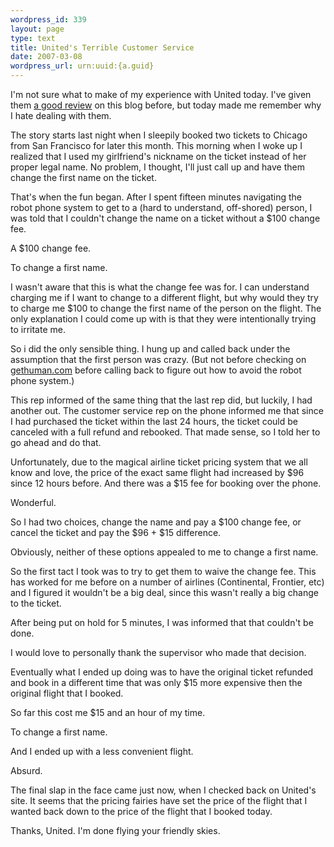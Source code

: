```yaml
--- 
wordpress_id: 339
layout: page
type: text
title: United's Terrible Customer Service
date: 2007-03-08  
wordpress_url: urn:uuid:{a.guid}
---
```

<p>I'm not sure what to make of my experience with United today.  I've given them <a href="http://kurt.karmalab.org/articles/2006/02/04/united-airlines-ps-service-is-outstanding">a good review</a> on this blog before, but today made me remember why I hate dealing with them.</p>

<p>The story starts last night when I sleepily booked two tickets to Chicago from San Francisco for later this month.  This morning when I woke up I realized that I used my girlfriend's nickname on the ticket instead of her proper legal name.    No problem, I thought, I'll just call up and have them change the first name on the ticket.</p>

<p>That's when the fun began.  After I spent fifteen minutes navigating the robot phone system to get to a (hard to understand, off-shored) person, I was told that I couldn't change the name on a ticket without a $100 change fee.  </p>

<p>A $100 change fee.  </p>

<p>To change a first name.</p>

<p>I wasn't aware that this is what the change fee was for.  I can understand charging me if I want to change to a different flight, but why would they try to charge me $100 to change the first name of the person on the flight.  The only explanation I could come up with is that they were intentionally trying to irritate me.</p>

<p>So i did the only sensible thing.  I hung up and called back under the assumption that the first person was crazy.  (But not before checking on <a href="http://gethuman.com/">gethuman.com</a> before calling back to figure out how to avoid the robot phone system.)</p>

<p>This rep informed of the same thing that the last rep did, but luckily, I had another out.  The customer service rep on the phone informed me that since I had purchased the ticket within the last 24 hours, the ticket could be canceled with a full refund and rebooked.  That made sense, so I told her to go ahead and do that.</p>

<p>Unfortunately, due to the magical airline ticket pricing system that we all know and love, the price of the exact same flight had increased by $96 since 12 hours before.  And there was a $15 fee for booking over the phone.</p>

<p>Wonderful.</p>

<p>So I had two choices, change the name and pay a $100 change fee, or cancel the ticket and pay the $96 + $15 difference.  </p>

<p>Obviously, neither of these options appealed to me to change a first name.</p>

<p>So the first tact I took was to try to get them to waive the change fee.  This has worked for me before on a number of airlines (Continental, Frontier, etc) and I figured it wouldn't be a big deal, since this wasn't really a big change to the ticket.</p>

<p>After being put on hold for 5 minutes, I was informed that that couldn't be done.</p>

<p>I would love to personally thank the supervisor who made that decision.</p>

<p>Eventually what I ended up doing was to have the original ticket refunded and book in a different time that was only $15 more expensive then the original flight that I booked.</p>

<p>So far this cost me $15 and an hour of my time.</p>

<p>To change a first name.</p>

<p>And I ended up with a less convenient flight.</p>

<p>Absurd.</p>

<p>The final slap in the face came just now, when I checked back on United's site.  It seems that the pricing fairies have set the price of the flight that I wanted back down to the price of the flight that I booked today.</p>

<p>Thanks, United.  I'm done flying your friendly skies.</p>
